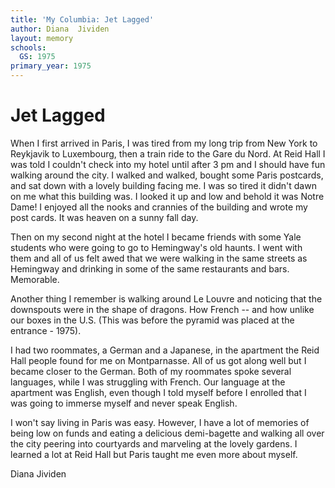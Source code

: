 ```yaml
---
title: 'My Columbia: Jet Lagged'
author: Diana  Jividen
layout: memory
schools:
  GS: 1975
primary_year: 1975
---
```

# Jet Lagged

When I first arrived in Paris, I was tired from my long trip from New York to Reykjavik to Luxembourg, then a train ride to the Gare du Nord. At Reid Hall I was told I couldn't check into my hotel until after 3 pm and I should have fun walking around the city.  I walked and walked, bought some Paris postcards, and sat down with a lovely building facing me.  I was so tired it didn't dawn on me what this building was.  I looked it up and low and behold it was Notre Dame!  I enjoyed all the nooks and crannies of the building and wrote my post cards.  It was heaven on a sunny fall day.

Then on my second night at the hotel I became friends with some Yale students who were going to go to Hemingway's old haunts.  I went with them and all of us felt awed that we were walking in the same streets as Hemingway and drinking in some of the same restaurants and bars.  Memorable.

Another thing I remember is walking around Le Louvre and noticing that the downspouts were in the shape of dragons.  How French -- and how unlike our boxes in the U.S.  (This was before the pyramid was placed at the entrance - 1975).

I had two roommates, a German and a Japanese, in the apartment the Reid Hall people found for me on Montparnasse.   All of us got along well but I became closer to the German.  Both of my roommates spoke several languages, while I was struggling with French.  Our language at the apartment was English, even though I told myself before I enrolled that I was going to immerse myself and never speak English.

I won't say living in Paris was easy.  However, I have a lot of memories of being low on funds and eating a delicious demi-bagette and walking all over the city  peering into courtyards and marveling at the lovely gardens.  I learned a lot at Reid Hall but Paris taught me even more about myself.

Diana Jividen
